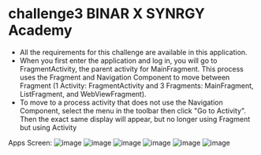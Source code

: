 # challenge3 BINAR X SYNRGY Academy

- All the requirements for this challenge are available in this application.
- When you first enter the application and log in, you will go to FragmentActivity, the parent activity for MainFragment. This process uses the Fragment and Navigation Component to move between Fragment (1 Activity: FragmentActivity and 3 Fragments: MainFragment, ListFragment, and WebViewFragment).
- To move to a process activity that does not use the Navigation Component, select the menu in the toolbar then click "Go to Activity". Then the exact same display will appear, but no longer using Fragment but using Activity

Apps Screen:
![image](https://github.com/wildanfatah22/challenge3/assets/74807872/9ec7bf07-330b-414b-923f-67c22d84e094)
![image](https://github.com/wildanfatah22/challenge3/assets/74807872/a22f048d-52ee-4ada-8793-1465de1f60db)
![image](https://github.com/wildanfatah22/challenge3/assets/74807872/eafcd0ee-5c69-4b03-9936-e68fd577ee95)
![image](https://github.com/wildanfatah22/challenge3/assets/74807872/b39a8c23-ee1b-4674-b91a-4624f0762367)
![image](https://github.com/wildanfatah22/challenge3/assets/74807872/8d564602-c96d-46af-9cd2-b47f906eb205)
![image](https://github.com/wildanfatah22/challenge3/assets/74807872/7e7c2292-f407-46a4-b7ea-e398be5956a3)

